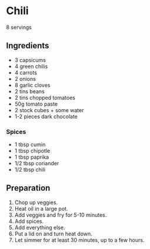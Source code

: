 # Chili

8 servings

## Ingredients

- 3 capsicums
- 4 green chilis
- 4 carrots
- 2 onions
- 8 garlic cloves
- 2 tins beans
- 2 tins chopped tomatoes
- 50g tomato paste
- 2 stock cubes + some water
- 1-2 pieces dark chocolate

### Spices

- 1 tbsp cumin
- 1 tbsp chipotle
- 1 tbsp paprika
- 1/2 tbsp coriander
- 1/2 tbsp chili

## Preparation

1. Chop up veggies.
2. Heat oil in a large pot.
3. Add veggies and fry for 5-10 minutes.
4. Add spices.
5. Add everything else.
6. Put a lid on and turn heat down.
7. Let simmer for at least 30 minutes, up to a few hours.

